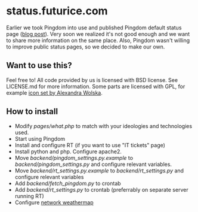 status.futurice.com
===================

Earlier we took Pingdom into use and published Pingdom default status page ([blog 
post](http://blog.futurice.com/public-performance-and-uptime-information)). Very soon we realized it's 
not good enough and we want to share more information on the same place. Also, Pingdom wasn't willing to 
improve public status pages, so we decided to make our own.

Want to use this?
-----------------

Feel free to! All code provided by us is licensed with BSD license. See LICENSE.md for more information.
Some parts are licensed with GPL, for example [icon set by Alexandra Wolska](http://handdrawing.olawolska.com/).

How to install
--------------

* Modify *pages/what.php* to match with your ideologies and technologies used.
* Start using Pingdom
* Install and configure RT (if you want to use "IT tickets" page)
* Install python and php. Configure apache2.
* Move *backend/pingdom_settings.py.example* to *backend/pingdom_settings.py* and configure relevant variables.
* Move *backend/rt_settings.py.example* to *backend/rt_settings.py* and configure relevant variables
* Add *backend/fetch_pingdom.py* to crontab
* Add *backend/rt_settings.py* to crontab (preferrably on separate server running RT)
* Configure [network weathermap](http://www.network-weathermap.com/)
